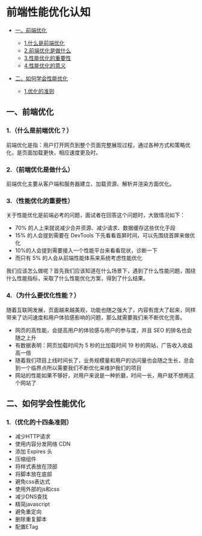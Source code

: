 # 前端性能优化认知

* [一、前端优化]()
  * [1.什么是前端优化]()   
  * [2.前端优化是做什么]()
  * [3.性能优化的重要性]()
  * [4.性能优化的意义]()

* [二、如何学会性能优化]() 
  * [1.优化的准则]() 

## 一、前端优化

### 1.（什么是前端优化？）
前端优化是指：用户打开网页到整个页面完整展现过程，通过各种方式和策略优化，是页面加载更快，相应速度更及时。

### 2.（前端优化是做什么）
前端优化主要从客户端和服务器建立、加载资源、解析并渲染方面优化。

### 3.（性能优化的重要性）
关于性能优化是前端必考的问题，面试者在回答这个问题时，大致情况如下：

* 70% 的人上来就说减少合并资源、减少请求、数据缓存这些优化手段
* 15% 的人会提到需要在 DevTools 下先看看首屏时间，可以先围绕首屏来做优化
* 10%的人会提到需要接入一个性能平台来看看现状，诊断一下
* 而只有 5% 的人会从前端性能体系来系统考虑性能优化

我们应该怎么做呢？首先我们应该知道在什么场景下，遇到了什么性能问题，围绕什么性能指标，采取了什么性能优化方案，得到了什么结果。

### 4.（为什么要优化性能？）
随着互联网发展，页面越来越美观，功能也随之强大了，内容有庞大了起来，同样带来了访问速度和用户体验感影响的问题，那么就需要我们来不断优化完善。
 * 网页的高性能，会提高用户的体验感与用户的参与度，并且 SEO 的排名也会随之上升
 * 有数据表明：网页加载时间为 5 秒的比加载时间 19 秒的网站，广告收入收益高一倍
 * 随着我们项目上线时间长了，业务规模量和用户的访问量也会随之生长，总会到一个临界点所以需要我们不断优化来维护我们的项目
 * 网站的性能如果不够好，对用户来说是一种折磨，时间一长，用户就不想用这个网站了

## 二、如何学会性能优化

### 1.（优化的十四条准则）
 * 减少HTTP请求
 * 使用内容分发网络 CDN
 * 添加 Expires 头
 * 压缩组件
 * 将样式表放在顶部
 * 将脚本放在底部
 * 避免css表达式
 * 使用外部的js和css
 * 减少DNS查找
 * 精简javascript
 * 避免重定向
 * 删除重复脚本
 * 配置ETag